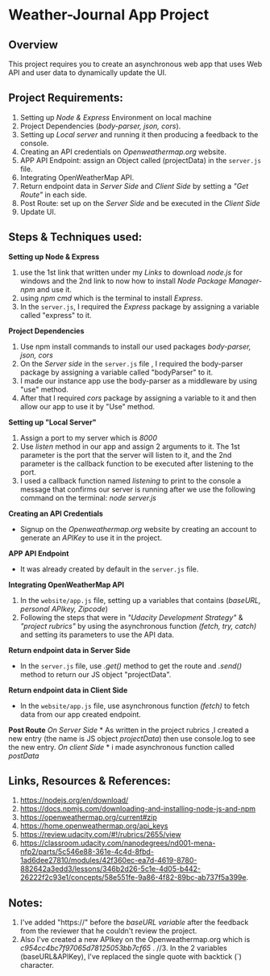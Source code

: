 # Weather-Journal App Project

## Overview
This project requires you to create an asynchronous web app that uses Web API and user data to dynamically update the UI.

## Project Requirements:

1. Setting up *Node & Express* Environment on local machine
2. Project Dependencies (*body-parser, json, cors*).
3. Setting up *Local server* and running it then producing a feedback to the console.
4. Creating an API credentials on *Openweathermap.org* website.
5. APP API Endpoint: assign an Object called (projectData) in the `server.js` file.
6. Integrating OpenWeatherMap API.
7. Return endpoint data in *Server Side* and *Client Side* by setting a *"Get Route"* in each side.
8. Post Route: set up on the *Server Side* and be executed in the *Client Side*
9. Update UI.


## Steps & Techniques used:

**Setting up Node & Express**

 1. use the 1st link that written under my *Links* to download *node.js* for windows and the 2nd link to now how to install *Node Package Manager-npm* and use it.
 2. using *npm cmd* which is the terminal to install *Express*.
 3. In the `server.js`, I required the *Express* package by assigning a variable called "express" to it.

 **Project Dependencies**

1. Use npm install commands to install our used packages *body-parser, json, cors*
2. On the *Server side* in the `server.js` file , I required the body-parser package by assigning a variable called "bodyParser" to it.
3. I made our instance app use the body-parser as a middleware by using "use" method.
4. After that I required *cors* package by assigning a variable to it and then allow our app to use it by "Use" method.

**Setting up "Local Server"**

1. Assign a port to my server which is *8000*
2. Use *listen* method in our app and assign 2 arguments to it. The 1st parameter is the port that the server will listen to it, and the 2nd parameter is the callback function to be executed after listening to the port.
3. I used a callback function named *listening* to print to the console a message that confirms our server is running after we use the following command on the terminal: *node server.js*

**Creating an API Credentials**
* Signup on the *Openweathermap.org* website by creating an account to generate an *APIKey* to use it in the project.

**APP API Endpoint**
* It was already created by default in the `server.js` file.

**Integrating OpenWeatherMap API**
1. In the `website/app.js` file, setting up a variables that contains (*baseURL, personal APIkey, Zipcode*)
2. Following the steps that were in *"Udacity Development Strategy"* & *"project rubrics"* by using the asynchronous function *(fetch, try, catch)* and setting its parameters to use the API data.

**Return endpoint data in Server Side**
* In the `server.js` file, use *.get()* method to get the route and *.send()* method to return our JS object "projectData".

**Return endpoint data in Client Side**
* In the `website/app.js` file, use asynchronous function *(fetch)* to fetch data from our app created endpoint.

**Post Route**
   *On Server Side*
    * As written in the project rubrics  ,I created a new entry (the name is JS object *projectData*) then use console.log to see the new entry.
   *On client Side*
    * i made asynchronous function called *postData*
## Links, Resources & References:
1. https://nodejs.org/en/download/
2. https://docs.npmjs.com/downloading-and-installing-node-js-and-npm
3. https://openweathermap.org/current#zip
4. https://home.openweathermap.org/api_keys
5. https://review.udacity.com/#!/rubrics/2655/view
6. https://classroom.udacity.com/nanodegrees/nd001-mena-nfp2/parts/5c546e88-361e-4c4d-8fbd-1ad6dee27810/modules/42f360ec-ea7d-4619-8780-882642a3edd3/lessons/346b2d26-5c1e-4d05-b442-26222f2c93e1/concepts/58e551fe-9a86-4f82-89bc-ab737f5a399e.

##  Notes:
1. I've added "https://" before the *baseURL variable* after the feedback from the reviewer that he couldn't review the project.
2. Also I've created a new APIkey on the Openweathermap.org which is *c954cc4bc7f97065d78125053bb7cf65* .
//3. In the 2 variables (baseURL&APIKey), I've replaced the single quote with backtick (`) character.
